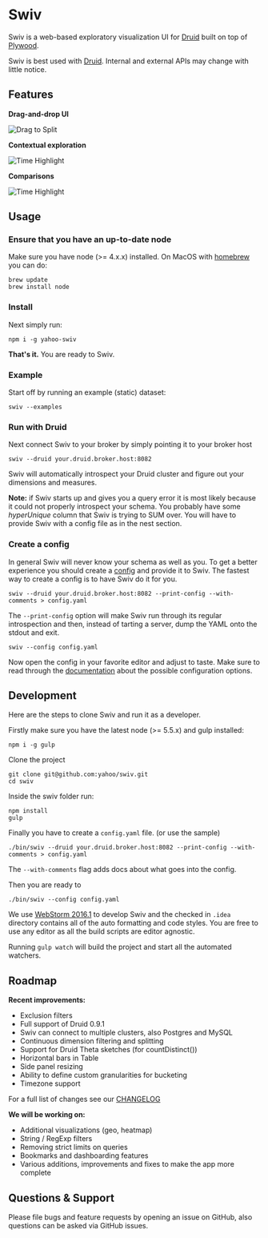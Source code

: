 # Swiv

Swiv is a web-based exploratory visualization UI for [Druid](https://github.com/druid-io/druid) built on top of 
[Plywood](https://github.com/implydata/plywood). 

Swiv is best used with [Druid](http://druid.io).
Internal and external APIs may change with little notice.

## Features

**Drag-and-drop UI**

![Drag to Split](https://github.com/yahoo/swiv/raw/master/docs/images/drag-and-drop.gif)

**Contextual exploration**

![Time Highlight](https://github.com/yahoo/swiv/raw/master/docs/images/explore.gif)

**Comparisons**

![Time Highlight](https://github.com/yahoo/swiv/raw/master/docs/images/compare.gif)

## Usage

### Ensure that you have an up-to-date node

Make sure you have node (>= 4.x.x) installed. On MacOS with [homebrew](http://brew.sh/) you can do:

```
brew update
brew install node
```

### Install

Next simply run:

```
npm i -g yahoo-swiv
```

**That's it.** You are ready to Swiv.


### Example

Start off by running an example (static) dataset:

```
swiv --examples
```

### Run with Druid

Next connect Swiv to your broker by simply pointing it to your broker host

```
swiv --druid your.druid.broker.host:8082
```

Swiv will automatically introspect your Druid cluster and figure out your dimensions and measures.

**Note:** if Swiv starts up and gives you a query error it is most likely because it could not properly introspect your schema.
You probably have some *hyperUnique* column that Swiv is trying to SUM over.
You will have to provide Swiv with a config file as in the nest section.   

### Create a config

In general Swiv will never know your schema as well as you.
To get a better experience you should create a [config](https://github.com/yahoo/swiv/blob/master/docs/configuration.md) and provide it to Swiv.
The fastest way to create a config is to have Swiv do it for you.

```
swiv --druid your.druid.broker.host:8082 --print-config --with-comments > config.yaml
```

The `--print-config` option will make Swiv run through its regular introspection and then, instead of tarting a server, dump the YAML onto the stdout and exit.  

```
swiv --config config.yaml
```

Now open the config in your favorite editor and adjust to taste.
Make sure to read through the [documentation](https://github.com/yahoo/swiv/blob/master/docs/configuration.md) about the possible configuration options.

## Development

Here are the steps to clone Swiv and run it as a developer. 

Firstly make sure you have the latest node (>= 5.5.x) and gulp installed:

```
npm i -g gulp
```

Clone the project

```
git clone git@github.com:yahoo/swiv.git
cd swiv
```

Inside the swiv folder run:

```
npm install
gulp
```

Finally you have to create a `config.yaml` file. (or use the sample)

```
./bin/swiv --druid your.druid.broker.host:8082 --print-config --with-comments > config.yaml
```

The `--with-comments` flag adds docs about what goes into the config.

Then you are ready to

```
./bin/swiv --config config.yaml
```

We use [WebStorm 2016.1](https://www.jetbrains.com/webstorm/) to develop Swiv and the checked in `.idea` directory contains
all of the auto formatting and code styles. You are free to use any editor as all the build scripts are editor agnostic.

Running `gulp watch` will build the project and start all the automated watchers.

## Roadmap

**Recent improvements:**

- Exclusion filters
- Full support of Druid 0.9.1
- Swiv can connect to multiple clusters, also Postgres and MySQL
- Continuous dimension filtering and splitting
- Support for Druid Theta sketches (for countDistinct())
- Horizontal bars in Table
- Side panel resizing
- Ability to define custom granularities for bucketing
- Timezone support

For a full list of changes see our [CHANGELOG](CHANGELOG.md)

**We will be working on:**

- Additional visualizations (geo, heatmap)
- String / RegExp filters
- Removing strict limits on queries
- Bookmarks and dashboarding features
- Various additions, improvements and fixes to make the app more complete

## Questions & Support

Please file bugs and feature requests by opening an issue on GitHub, also questions can be asked via GitHub issues.
